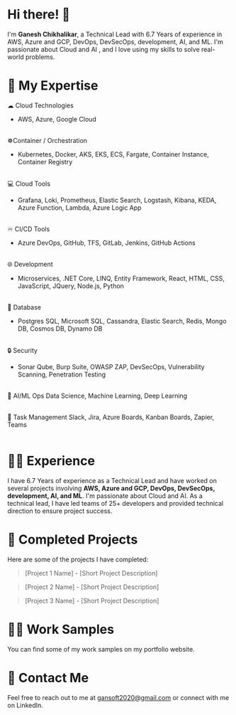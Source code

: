 # Hi there! 👋

 I'm **Ganesh Chikhalikar**, a Technical Lead with 6.7 Years of experience in AWS, Azure and GCP, DevOps, DevSecOps, development, AI, and ML. I'm passionate about Cloud and AI , and I love using my skills to solve real-world problems.

# 🚀 My Expertise


☁ Cloud Technologies 
- AWS, Azure, Google Cloud 
<br /> <br />

☸Container / Orchestration 
- Kubernetes, Docker, AKS, EKS, ECS, Fargate, Container Instance, Container Registry 
<br /> <br />

💻 Cloud Tools 
- Grafana, Loki, Prometheus, Elastic Search, Logstash, Kibana, KEDA, Azure Function, Lambda, Azure Logic App 
<br /> <br />

 ♾ CI/CD Tools 
- Azure DevOps, GitHub, TFS, GitLab, Jenkins, GitHub Actions 
<br /> <br />

🌐 Development 
 - Microservices, .NET Core, LINQ, Entity Framework, React, HTML, CSS, JavaScript, JQuery, Node.js, Python 
<br /> <br />

🧊 Database 
- Postgres SQL, Microsoft SQL, Cassandra, Elastic Search, Redis, Mongo DB, Cosmos DB, Dynamo DB
<br /> <br />

🔒 Security 
- Sonar Qube, Burp Suite, OWASP ZAP, DevSecOps, Vulnerability Scanning, Penetration Testing
<br /> <br />

🤖 AI/ML Ops
 Data Science, Machine Learning, Deep Learning
<br /> <br />

📅 Task Management
Slack, Jira, Azure Boards, Kanban Boards, Zapier, Teams
<br /> <br />

# 👨‍💻 Experience
I have 6.7 Years of experience as a Technical Lead and have worked on several projects involving **AWS, Azure and GCP, DevOps, DevSecOps, development, AI, and ML**. I'm passionate about Cloud and AI. As a technical lead, I have led teams of  25+ developers and provided technical direction to ensure project success.


# 🔨 Completed Projects
Here are some of the projects I have completed:

> [Project 1 Name] - [Short Project Description]

> [Project 2 Name] - [Short Project Description]

> [Project 3 Name] - [Short Project Description]

# 👨‍💼 Work Samples
You can find some of my work samples on my portfolio website.


# 📧 Contact Me
Feel free to reach out to me at gansoft2020@gmail.com or connect with me on LinkedIn.


